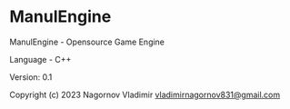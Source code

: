 # ManulEngine

ManulEngine - Opensource Game Engine

Language - C++

Version: 0.1

Copyright (c) 2023 Nagornov Vladimir vladimirnagornov831@gmail.com

